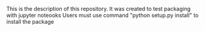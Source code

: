 
This is the description of this repository. It was created to test packaging with jupyter noteooks
Users must use command "python setup.py install" to install the package
